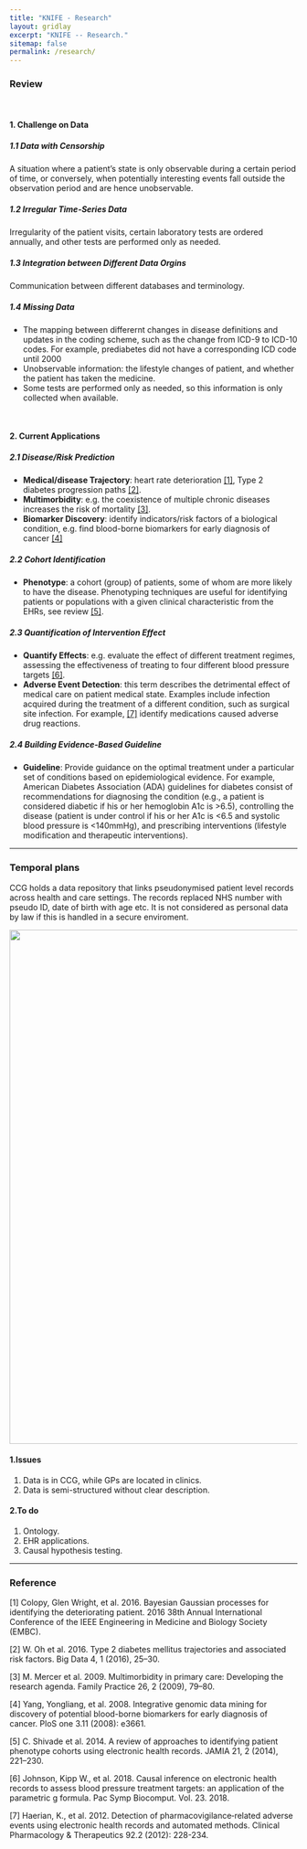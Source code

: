 ```yaml
---
title: "KNIFE - Research"
layout: gridlay
excerpt: "KNIFE -- Research."
sitemap: false
permalink: /research/
---
```


### Review
<br>

#### **1. Challenge on Data**

##### 1.1 **Data with Censorship** 
A situation where a patient’s state is only observable during a certain period of time, or conversely, when potentially interesting events fall outside the observation period and are hence unobservable. 

##### 1.2 **Irregular Time-Series Data**
Irregularity of the patient visits, certain laboratory tests are ordered annually, and other tests are performed only as
needed.

##### 1.3 **Integration between Different Data Orgins**
Communication between different databases and terminology.

##### 1.4 **Missing Data**
* The mapping between differernt changes in disease definitions and updates in the coding scheme, such as the change from ICD-9 to ICD-10 codes. For example, prediabetes did not have a corresponding ICD code until 2000
* Unobservable information: the lifestyle changes of patient, and whether the patient has taken the medicine.
* Some tests are performed only as needed, so this information is only collected when available. 

<br>


#### **2. Current Applications**

##### **2.1 Disease/Risk Prediction**
* **Medical/disease Trajectory**: heart rate deterioration <a href="https://ieeexplore.ieee.org/document/7591926/">[1]</a>, Type 2 diabetes progression paths <a href="https://www.ncbi.nlm.nih.gov/pmc/articles/PMC4851215/">[2]</a>.
* **Multimorbidity**: e.g. the coexistence of multiple chronic diseases increases the risk of mortality <a href="https://www.ncbi.nlm.nih.gov/pubmed/19287000">[3]</a>.
* **Biomarker Discovery**: identify indicators/risk factors of a biological condition, e.g. find blood-borne biomarkers for early diagnosis of cancer <a href="https://journals.plos.org/plosone/article?id=10.1371/journal.pone.0003661">[4]</a>
  
##### **2.2 Cohort Identification**
  * **Phenotype**:  a cohort (group) of patients, some of whom are more likely to have the disease. Phenotyping techniques are useful for identifying patients or populations with a given clinical characteristic from the EHRs, see review <a href="https://www.ncbi.nlm.nih.gov/pmc/articles/PMC3932460/">[5]</a>. 

##### **2.3 Quantification of Intervention Effect**
  * **Quantify Effects**: e.g. evaluate the effect of different treatment regimes, assessing the effectiveness of treating to four different blood pressure targets <a href="https://www.ncbi.nlm.nih.gov/pubmed/29218880">[6]</a>. 
  * **Adverse Event Detection**: this term describes the detrimental effect of medical care on patient medical state. Examples include infection acquired during the treatment of a different condition, such as surgical site infection. For example, <a href="https://www.ncbi.nlm.nih.gov/pubmed/22713699">[7]</a> identify medications caused adverse drug reactions.
  
##### **2.4 Building Evidence-Based Guideline**
  * **Guideline**: Provide guidance on the optimal treatment under a particular set of conditions based on epidemiological evidence. For example, American Diabetes Association (ADA) guidelines for diabetes consist of recommendations for diagnosing the condition (e.g., a patient is considered diabetic if his or her hemoglobin A1c is >6.5), controlling the disease (patient is under control if his or her A1c is <6.5 and systolic blood pressure is <140mmHg), and prescribing interventions (lifestyle modification and therapeutic interventions).
  

---

### Temporal plans

CCG holds a data repository that links pseudonymised patient level records across health and care settings. The records replaced NHS number with pseudo ID, date of birth with age etc. It is not considered as personal data by law if this is handled in a secure enviroment. 

<img src="{{ site.url }}{{ site.baseurl }}/images/background/todo.png" style="width: 900px">



#### 1.Issues
1. Data is in CCG, while GPs are located in clinics.
2. Data is semi-structured without clear description.



#### 2.To do
1. Ontology.
2. EHR applications.
3. Causal hypothesis testing.




---
### Reference
[1] Colopy, Glen Wright, et al. 2016. Bayesian Gaussian processes for identifying the deteriorating patient. 2016 38th Annual International Conference of the IEEE Engineering in Medicine and Biology Society (EMBC).

[2] W. Oh et al. 2016. Type 2 diabetes mellitus trajectories and associated risk factors. Big Data 4, 1 (2016), 25–30.

[3] M. Mercer et al. 2009. Multimorbidity in primary care: Developing the research agenda. Family Practice 26, 2 (2009), 79–80.

[4] Yang, Yongliang, et al. 2008. Integrative genomic data mining for discovery of potential blood-borne biomarkers for early diagnosis of cancer. PloS one 3.11 (2008): e3661.

[5] C. Shivade et al. 2014. A review of approaches to identifying patient phenotype cohorts using electronic health records.
    JAMIA 21, 2 (2014), 221–230.

[6] Johnson, Kipp W., et al. 2018. Causal inference on electronic health records to assess blood pressure treatment targets: an application of the parametric g formula. Pac Symp Biocomput. Vol. 23. 2018.

[7] Haerian, K., et al. 2012. Detection of pharmacovigilance‐related adverse events using electronic health records and automated methods. Clinical Pharmacology & Therapeutics 92.2 (2012): 228-234.
